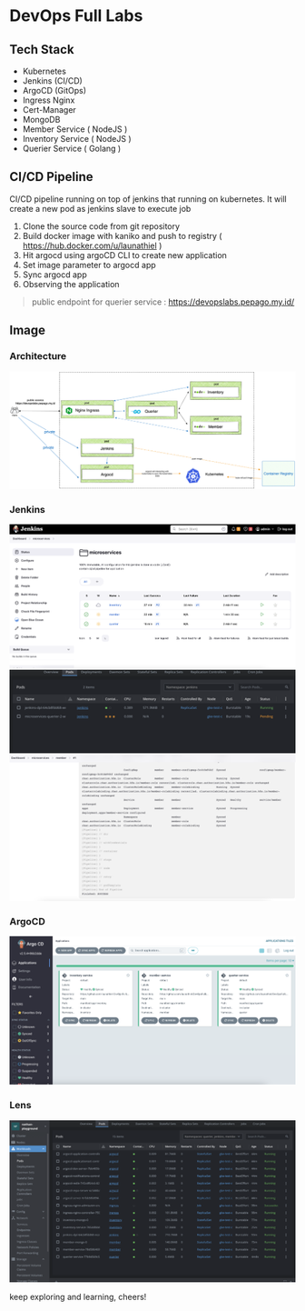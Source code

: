 # DevOps Full Labs

## Tech Stack
- Kubernetes 
- Jenkins (CI/CD)
- ArgoCD (GitOps)
- Ingress Nginx
- Cert-Manager
- MongoDB 
- Member Service ( NodeJS )
- Inventory Service ( NodeJS )
- Querier Service ( Golang )

## CI/CD Pipeline
CI/CD pipeline running on top of jenkins that running on kubernetes. It will create a new pod as jenkins slave to execute job
1. Clone the source code from git repository
2. Build docker image with kaniko and push to registry ( https://hub.docker.com/u/launathiel )
3. Hit argocd using argoCD CLI to create new application
4. Set image parameter to argocd app
5. Sync argocd app
6. Observing the application

>public endpoint for querier service : https://devopslabs.pepago.my.id/

## Image
### Architecture
![](./image/architecture.png)

### Jenkins
![](./image/jenkins.png)
![](./image/jenkins-master-slave.png)
![](./image/jenkins-success.png)

### ArgoCD
![](./image/argocd.png)

### Lens
![](./image/lens.png)

keep exploring and learning, cheers!